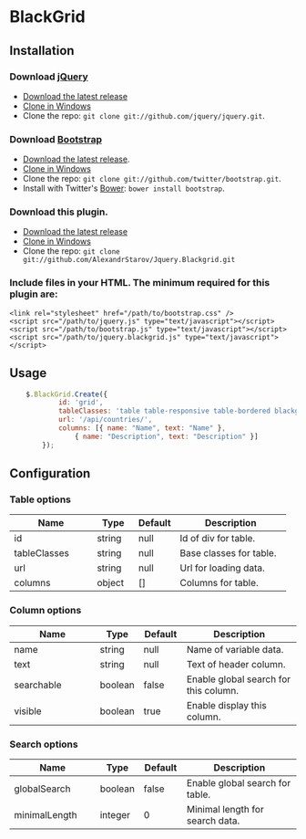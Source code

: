 # BlackGrid
## Installation
### Download [jQuery](http://docs.jquery.com/Downloading_jQuery)
* [Download the latest release](http://docs.jquery.com/Downloading_jQuery)
* [Clone in Windows](github-windows://openRepo/https://github.com/jquery/jquery)
* Clone the repo: `git clone git://github.com/jquery/jquery.git`.

### Download [Bootstrap](https://github.com/twitter/bootstrap)
* [Download the latest release](https://github.com/twitter/bootstrap/zipball/master).
* [Clone in Windows](github-windows://openRepo/https://github.com/twitter/bootstrap)
* Clone the repo: `git clone git://github.com/twitter/bootstrap.git`.
* Install with Twitter's [Bower](http://twitter.github.com/bower): `bower install bootstrap`.

### Download this plugin.
* [Download the latest release](https://github.com/AlexandrStarov/Jquery.Blackgrid/zipball/master)
* [Clone in Windows](github-windows://openRepo/https://github.com/AlexandrStarov/Jquery.Blackgrid)
* Clone the repo: `git clone git://github.com/AlexandrStarov/Jquery.Blackgrid.git`
### Include files in your HTML. The minimum required for this plugin are:

    <link rel="stylesheet" href="/path/to/bootstrap.css" />
    <script src="/path/to/jquery.js" type="text/javascript"></script>
    <script src="/path/to/bootstrap.js" type="text/javascript"></script>
    <script src="/path/to/jquery.blackgrid.js" type="text/javascript"></script>

## Usage
```javascript
    $.BlackGrid.Create({
            id: 'grid',
            tableClasses: 'table table-responsive table-bordered blackgrid',
            url: '/api/countries/',
            columns: [{ name: "Name", text: "Name" },
                { name: "Description", text: "Description" }]
        });
```
## Configuration
### Table options

<table style="width:100%">
    <thead>
	    <tr>
		    <th width="30%">
			    Name
		    </th>
		    <th width="15%">
			    Type
		    </th>
		    <th width="15%">
			    Default
		    </th>
		    <th width="40%">
			    Description
		    </th>
	    </tr>
    </thead>
    <tbody>
         <tr>
            <td>
                id
            </td>
    		<td>
                string
            </td>
            <td>
                null
            </td>
            <td>
    			Id of div for table.
            </td>
        </tr>
         <tr>
            <td>
                tableClasses
            </td>
    		<td>
                string
            </td>
            <td>
                null
            </td>
            <td>
    			Base classes for table.
            </td>
        </tr>
         <tr>
            <td>
                url
            </td>
    		<td>
                string
            </td>
            <td>
                null
            </td>
            <td>
    			Url for loading data.
            </td>
        </tr>
         <tr>
            <td>
                columns
            </td>
    		<td>
                object
            </td>
            <td>
                []
            </td>
            <td>
    			Columns for table.
            </td>
        </tr>
    </tbody>    
</table>

### Column options

<table style="width:100%">
    <thead>
	    <tr>
		    <th width="30%">
			    Name
		    </th>
		    <th width="15%">
			    Type
		    </th>
		    <th width="15%">
			    Default
		    </th>
		    <th width="40%">
			    Description
		    </th>
	    </tr>
    </thead>
    <tbody>
         <tr>
            <td>
                name
            </td>
    		<td>
                string
            </td>
            <td>
                null
            </td>
             <td>
                 Name of variable data.
             </td>
        </tr>
         <tr>
            <td>
                text
            </td>
    		<td>
                string
            </td>
            <td>
                null
            </td>
            <td>
    			Text of header column.
            </td>
        </tr>
         <tr>
            <td>
                searchable
            </td>
    		<td>
                boolean
            </td>
            <td>
                false
            </td>
            <td>
    			Enable global search for this column.
            </td>
        </tr>
         <tr>
            <td>
                visible
            </td>
    		<td>
                boolean
            </td>
            <td>
                true
            </td>
            <td>
    			Enable display this column.
            </td>
        </tr>
    </tbody>    
</table>

### Search options

<table style="width:100%">
    <thead>
	    <tr>
		    <th width="30%">
			    Name
		    </th>
		    <th width="15%">
			    Type
		    </th>
		    <th width="15%">
			    Default
		    </th>
		    <th width="40%">
			    Description
		    </th>
	    </tr>
    </thead>
    <tbody>
         <tr>
            <td>
                globalSearch
            </td>
    		<td>
                boolean
            </td>
            <td>
                false
            </td>
             <td>
                 Enable global search for table.
             </td>
        </tr>
         <tr>
            <td>
                minimalLength
            </td>
    		<td>
                integer
            </td>
            <td>
                0
            </td>
             <td>
                 Minimal length for search data.
             </td>
        </tr>
    </tbody>    
</table>

<!--## Events-->
